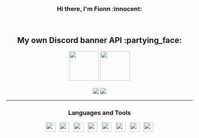 <div id="SealedSaucer" align="center">
  <h3> Hi there, I'm Fionn :innocent:  </h3>
  <br>
  <h2> My own Discord banner API :partying_face: </h2>
  <a href="https://discord.com/users/859784549063196722"><img height="80px" src="http://13.233.125.123/theam-2/859784549063196722.png" /></a>
  <a href="https://discord.com/users/1094092419588427878"><img height="80px" src="http://13.233.125.123/theam-1/1094092419588427878.png" /></a>
  <br><br>
  <a href="https://phantom.is-a.dev"><img src="https://img.shields.io/website?label=fionn.github.io&style=for-the-badge&url=https%3A%2F%2Fphantom.is-a.dev"></a>
  <a href="https://phantom.sellix.io"><img src="https://img.shields.io/badge/fionn.github.io-5e40e4?style=for-the-badge"></a>

---


<h3>Languages and Tools</h3>

<div>
  <a href="https://python.org"><img src="https://skillicons.dev/icons?i=python" height="26" width="26"></a>
  &nbsp;
  <a href="https://w3.org/html"><img src="https://skillicons.dev/icons?i=html" height="26" width="26"></a>
  &nbsp;
  <a href="https://w3schools.com/css"><img src="https://skillicons.dev/icons?i=css" height="26" width="26"></a>
  &nbsp;
  <a href="https://javascript.com"><img src="https://skillicons.dev/icons?i=javascript" height="26" width="26"></a>
  &nbsp;
  <a href="https://nodejs.org"><img src="https://skillicons.dev/icons?i=nodejs" height="26" width="26"></a>
  &nbsp;
  <a href="https://git-scm.com"><img src="https://skillicons.dev/icons?i=git" height="26" width="26"></a>
  &nbsp;
  <a href="https://github.com"><img src="https://skillicons.dev/icons?i=github" height="26" width="26"></a>
  &nbsp;
  <a href="https://code.visualstudio.com"><img src="https://skillicons.dev/icons?i=vscode" height="26" width="26"></a>
</div>
</div>
